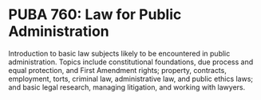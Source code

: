 # PUBA 760: Law for Public Administration

Introduction to basic law subjects likely to be encountered in public administration. Topics include constitutional foundations, due process and equal protection, and First Amendment rights; property, contracts, employment, torts, criminal law, administrative law, and public ethics laws; and basic legal research, managing litigation, and working with lawyers.